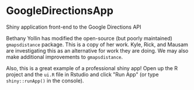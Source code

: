 # GoogleDirectionsApp
Shiny application front-end to the Google Directions API

Bethany Yollin has modified the open-source (but poorly maintained) `gmapsdistance` package. This is a copy of her work.
Kyle, Rick, and Mausam are investigating this as an alternative for work they are doing. We may also make additional
improvements to `gmapsdistance`.

Also, this is a great example of a professional shiny app! Open up the R project and the `ui.R` file in Rstudio and click
"Run App" (or type `shiny::runApp()` in the console).
